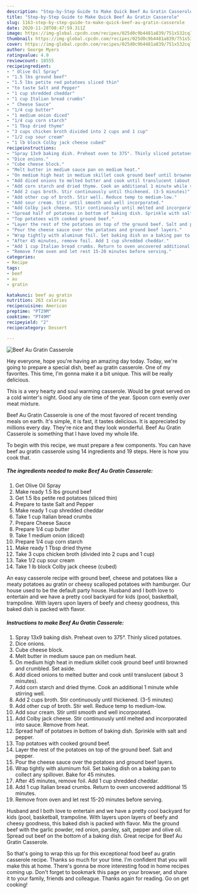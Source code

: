 ```yaml
---
description: "Step-by-Step Guide to Make Quick Beef Au Gratin Casserole"
title: "Step-by-Step Guide to Make Quick Beef Au Gratin Casserole"
slug: 1163-step-by-step-guide-to-make-quick-beef-au-gratin-casserole
date: 2020-11-28T08:47:59.311Z
image: https://img-global.cpcdn.com/recipes/025d0c9b4481a839/751x532cq70/beef-au-gratin-casserole-recipe-main-photo.jpg
thumbnail: https://img-global.cpcdn.com/recipes/025d0c9b4481a839/751x532cq70/beef-au-gratin-casserole-recipe-main-photo.jpg
cover: https://img-global.cpcdn.com/recipes/025d0c9b4481a839/751x532cq70/beef-au-gratin-casserole-recipe-main-photo.jpg
author: George Myers
ratingvalue: 4.9
reviewcount: 18555
recipeingredient:
- " Olive Oil Spray"
- "1.5 lbs ground beef"
- "1.5 lbs petite red potatoes sliced thin"
- "to taste Salt and Pepper"
- "1 cup shredded cheddar"
- "1 cup Italian bread crumbs"
- " Cheese Sauce"
- "1/4 cup butter"
- "1 medium onion diced"
- "1/4 cup corn starch"
- "1 Tbsp dried thyme"
- "3 cups chicken broth divided into 2 cups and 1 cup"
- "1/2 cup sour cream"
- "1 lb block Colby jack cheese cubed"
recipeinstructions:
- "Spray 13x9 baking dish. Preheat oven to 375°. Thinly sliced potatoes."
- "Dice onions."
- "Cube cheese block."
- "Melt butter in medium sauce pan on medium heat."
- "On medium high heat in medium skillet cook ground beef until browned and crumbled. Set aside."
- "Add diced onions to melted butter and cook until translucent (about 3 minutes)."
- "Add corn starch and dried thyme. Cook an additional 1 minute while stirring well."
- "Add 2 cups broth. Stir continuously until thickened. (3-5 minutes)"
- "Add other cup of broth. Stir well. Reduce temp to medium-low."
- "Add sour cream. Stir until smooth and well incorporated."
- "Add Colby jack cheese. Stir continuously until melted and incorporated into sauce. Remove from heat."
- "Spread half of potatoes in bottom of baking dish. Sprinkle with salt and pepper."
- "Top potatoes with cooked ground beef."
- "Layer the rest of the potatoes on top of the ground beef. Salt and pepper."
- "Pour the cheese sauce over the potatoes and ground beef layers."
- "Wrap tightly with aluminum foil. Set baking dish on a baking pan to collect any spillover. Bake for 45 minutes."
- "After 45 minutes, remove foil. Add 1 cup shredded cheddar."
- "Add 1 cup Italian bread crumbs. Return to oven uncovered additional 15 minutes."
- "Remove from oven and let rest 15-20 minutes before serving."
categories:
- Recipe
tags:
- beef
- au
- gratin

katakunci: beef au gratin 
nutrition: 263 calories
recipecuisine: American
preptime: "PT29M"
cooktime: "PT49M"
recipeyield: "2"
recipecategory: Dessert

---
```



![Beef Au Gratin Casserole](https://img-global.cpcdn.com/recipes/025d0c9b4481a839/751x532cq70/beef-au-gratin-casserole-recipe-main-photo.jpg)

Hey everyone, hope you're having an amazing day today. Today, we're going to prepare a special dish, beef au gratin casserole. One of my favorites. This time, I'm gonna make it a bit unique. This will be really delicious.

This is a very hearty and soul warming casserole. Would be great served on a cold winter&#39;s night. Good any ole time of the year. Spoon corn evenly over meat mixture.

Beef Au Gratin Casserole is one of the most favored of recent trending meals on earth. It's simple, it is fast, it tastes delicious. It is appreciated by millions every day. They're nice and they look wonderful. Beef Au Gratin Casserole is something that I have loved my whole life.


To begin with this recipe, we must prepare a few components. You can have beef au gratin casserole using 14 ingredients and 19 steps. Here is how you cook that.

<!--inarticleads1-->

##### The ingredients needed to make Beef Au Gratin Casserole:

1. Get  Olive Oil Spray
1. Make ready 1.5 lbs ground beef
1. Get 1.5 lbs petite red potatoes (sliced thin)
1. Prepare to taste Salt and Pepper
1. Make ready 1 cup shredded cheddar
1. Take 1 cup Italian bread crumbs
1. Prepare  Cheese Sauce
1. Prepare 1/4 cup butter
1. Take 1 medium onion (diced)
1. Prepare 1/4 cup corn starch
1. Make ready 1 Tbsp dried thyme
1. Take 3 cups chicken broth (divided into 2 cups and 1 cup)
1. Take 1/2 cup sour cream
1. Take 1 lb block Colby jack cheese (cubed)


An easy casserole recipe with ground beef, cheese and potatoes like a meaty potatoes au gratin or cheesy scalloped potatoes with hamburger. Our house used to be the default party house. Husband and I both love to entertain and we have a pretty cool backyard for kids (pool, basketball, trampoline. With layers upon layers of beefy and cheesy goodness, this baked dish is packed with flavor. 

<!--inarticleads2-->

##### Instructions to make Beef Au Gratin Casserole:

1. Spray 13x9 baking dish. Preheat oven to 375°. Thinly sliced potatoes.
1. Dice onions.
1. Cube cheese block.
1. Melt butter in medium sauce pan on medium heat.
1. On medium high heat in medium skillet cook ground beef until browned and crumbled. Set aside.
1. Add diced onions to melted butter and cook until translucent (about 3 minutes).
1. Add corn starch and dried thyme. Cook an additional 1 minute while stirring well.
1. Add 2 cups broth. Stir continuously until thickened. (3-5 minutes)
1. Add other cup of broth. Stir well. Reduce temp to medium-low.
1. Add sour cream. Stir until smooth and well incorporated.
1. Add Colby jack cheese. Stir continuously until melted and incorporated into sauce. Remove from heat.
1. Spread half of potatoes in bottom of baking dish. Sprinkle with salt and pepper.
1. Top potatoes with cooked ground beef.
1. Layer the rest of the potatoes on top of the ground beef. Salt and pepper.
1. Pour the cheese sauce over the potatoes and ground beef layers.
1. Wrap tightly with aluminum foil. Set baking dish on a baking pan to collect any spillover. Bake for 45 minutes.
1. After 45 minutes, remove foil. Add 1 cup shredded cheddar.
1. Add 1 cup Italian bread crumbs. Return to oven uncovered additional 15 minutes.
1. Remove from oven and let rest 15-20 minutes before serving.


Husband and I both love to entertain and we have a pretty cool backyard for kids (pool, basketball, trampoline. With layers upon layers of beefy and cheesy goodness, this baked dish is packed with flavor. Mix the ground beef with the garlic powder, red onion, parsley, salt, pepper and olive oil. Spread out beef on the bottom of a baking dish. Great recipe for Beef Au Gratin Casserole. 

So that's going to wrap this up for this exceptional food beef au gratin casserole recipe. Thanks so much for your time. I'm confident that you will make this at home. There's gonna be more interesting food in home recipes coming up. Don't forget to bookmark this page on your browser, and share it to your family, friends and colleague. Thanks again for reading. Go on get cooking!
